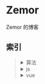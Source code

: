 # Zemor

Zemor 的博客

## 索引

<blockquote>
<details>
    <summary>算法</summary>
    <blockquote>
        <details>
            <blockquote>
                <a href="算法/字符串转整数.md">字符串转整数</a>
            </blockquote>
        </details> 
	</blockquote>
</details>
<details>
    <summary>js</summary>
    <blockquote>
        <details>
            <blockquote>
                <a href="js/浏览器Array改变原数组方法原理及实现.md">浏览器Array改变原数组方法原理及实现</a>
            </blockquote>
        </details> 
    </blockquote>
</details>
<details>
    <summary>vue</summary>
    <blockquote>
        <details>
            <blockquote>
                <a href="#">个人博客</a>
            </blockquote>
        </details> 
    </blockquote>
</details>
</blockquote>

